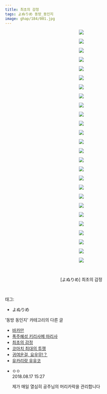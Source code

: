 ```yaml
---
title: 최초의 감정
tags: よぬりめ 동방_동인지
image: ghap/184/001.jpg
---
```

<div class="article">
<p style="text-align: center; clear: none; float: none;"><img src="{{ site.nasurl }}/ghap/184/001.jpg"/></p>
<p style="text-align: center; clear: none; float: none;"><img src="{{ site.nasurl }}/ghap/184/002.jpg"/></p>
<p style="text-align: center; clear: none; float: none;"><img src="{{ site.nasurl }}/ghap/184/003.jpg"/></p>
<p style="text-align: center; clear: none; float: none;"><img src="{{ site.nasurl }}/ghap/184/004.jpg"/></p>
<p style="text-align: center; clear: none; float: none;"><img src="{{ site.nasurl }}/ghap/184/005.jpg"/></p>
<p style="text-align: center; clear: none; float: none;"><img src="{{ site.nasurl }}/ghap/184/006.jpg"/></p>
<p style="text-align: center; clear: none; float: none;"><img src="{{ site.nasurl }}/ghap/184/007.jpg"/></p>
<p style="text-align: center; clear: none; float: none;"><img src="{{ site.nasurl }}/ghap/184/008.jpg"/></p>
<p style="text-align: center; clear: none; float: none;"><img src="{{ site.nasurl }}/ghap/184/009.png"/></p>
<p style="text-align: center; clear: none; float: none;"><img src="{{ site.nasurl }}/ghap/184/010.jpg"/></p>
<p style="text-align: center; clear: none; float: none;"><img src="{{ site.nasurl }}/ghap/184/011.jpg"/></p>
<p style="text-align: center; clear: none; float: none;"><img src="{{ site.nasurl }}/ghap/184/012.jpg"/></p>
<p style="text-align: center; clear: none; float: none;"><img src="{{ site.nasurl }}/ghap/184/013.jpg"/></p>
<p style="text-align: center; clear: none; float: none;"><img src="{{ site.nasurl }}/ghap/184/014.jpg"/></p>
<p style="text-align: center; clear: none; float: none;"><img src="{{ site.nasurl }}/ghap/184/015.jpg"/></p>
<p style="text-align: center; clear: none; float: none;"><img src="{{ site.nasurl }}/ghap/184/016.jpg"/></p>
<p style="text-align: center; clear: none; float: none;"><img src="{{ site.nasurl }}/ghap/184/017.jpg"/></p>
<p style="text-align: center; clear: none; float: none;"><img src="{{ site.nasurl }}/ghap/184/018.jpg"/></p>
<p style="text-align: center; clear: none; float: none;"><img src="{{ site.nasurl }}/ghap/184/019.jpg"/></p>
<p style="text-align: center; clear: none; float: none;"><img src="{{ site.nasurl }}/ghap/184/020.jpg"/></p>
<p style="text-align: center; clear: none; float: none;"><img src="{{ site.nasurl }}/ghap/184/021.jpg"/></p>
<p style="text-align: center; clear: none; float: none;"><img src="{{ site.nasurl }}/ghap/184/022.jpg"/></p>
<p style="text-align: center; clear: none; float: none;"><img src="{{ site.nasurl }}/ghap/184/023.jpg"/></p>
<p style="text-align: center; clear: none; float: none;"><img src="{{ site.nasurl }}/ghap/184/024.jpg"/></p>
<p style="text-align: center; clear: none; float: none;"><img src="{{ site.nasurl }}/ghap/184/025.jpg"/></p>
<p style="text-align: center; clear: none; float: none;"><img src="{{ site.nasurl }}/ghap/184/026.jpg"/></p>
<p style="text-align: center; clear: none; float: none;"><br/></p>
<p style="text-align: center; clear: none; float: none;">[よぬりめ] 최초의 감정</p>
<p><br/></p>
</div><div class="tagTrail">
<p>태그: </p>
<ul>
<li>よぬりめ</li>
</ul>
</div><div class="another">
<p>'동방 동인지' 카테고리의 다른 글</p>
<ul>
<li><a href="/2016-06-18-ghap_186">바카만</a></li>
<li><a href="/2016-06-18-ghap_185">폭주혜성 키리사메 마리사</a></li>
<li><a href="/2016-06-18-ghap_184">최초의 감정</a></li>
<li><a href="/2016-06-18-ghap_183">코마치 최대의 투쟁</a></li>
<li><a href="/2016-06-18-ghap_182">귀여운걸, 요우무!？</a></li>
<li><a href="/2016-06-18-ghap_181">유카리랑 유유코</a></li>
</ul>
</div><div class="cb_module cb_fluid">
<div class="cb_wrt cb_profile">
<div class="comment">
<ul>
<li class="cb_thumb_off" id="comment15310847">
<div class="cb_comment_area">
<div class="cb_info_area">
<div class="cb_section">
<span class="cb_nick_name">ㅇㅇ</span>
</div>
<div class="cb_section">
<span class="cb_date">2018.08.17 15:27 </span>
</div>
</div>
<div class="cb_dsc_comment">
<p class="cb_dsc">
											제가 매일 열심히 공주님의 머리카락을 관리합니다
										</p>
</div>
</div></li>
</ul>
</div>
</div><!-- commentList close -->
</div>